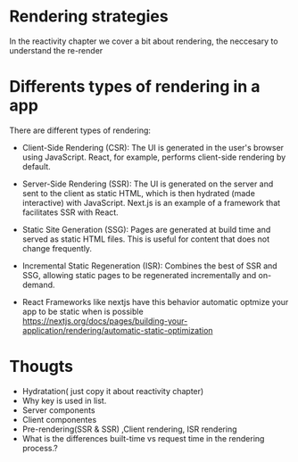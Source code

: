# Rendering strategies

In the reactivity chapter we cover a bit about rendering, the neccesary to understand the re-render

# Differents types of rendering in a app

There are different types of rendering:

- Client-Side Rendering (CSR): The UI is generated in the user's browser using JavaScript. React, for example, performs client-side rendering by default.

- Server-Side Rendering (SSR): The UI is generated on the server and sent to the client as static HTML, which is then hydrated (made interactive) with JavaScript. Next.js is an example of a framework that facilitates SSR with React.

- Static Site Generation (SSG): Pages are generated at build time and served as static HTML files. This is useful for content that does not change frequently.

- Incremental Static Regeneration (ISR): Combines the best of SSR and SSG, allowing static pages to be regenerated incrementally and on-demand.

- React Frameworks like nextjs have this behavior automatic optmize your app to be static
  when is possible https://nextjs.org/docs/pages/building-your-application/rendering/automatic-static-optimization

# Thougts

- Hydratation( just copy it about reactivity chapter)
- Why key is used in list.
- Server components
- Client componentes
- Pre-rendering(SSR & SSR) ,Client rendering, ISR rendering
- What is the differences built-time vs request time in the rendering process.?
